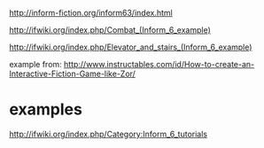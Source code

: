 
http://inform-fiction.org/inform63/index.html


http://ifwiki.org/index.php/Combat_(Inform_6_example)

http://ifwiki.org/index.php/Elevator_and_stairs_(Inform_6_example)

example from: http://www.instructables.com/id/How-to-create-an-Interactive-Fiction-Game-like-Zor/



# examples
http://ifwiki.org/index.php/Category:Inform_6_tutorials

